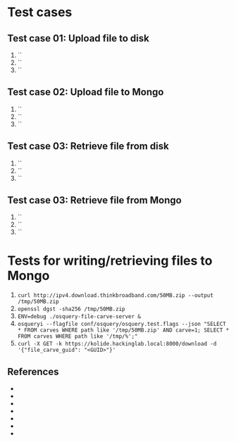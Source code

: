 # Test cases

## Test case 01: Upload file to disk
1. ``
1. ``
1. ``

## Test case 02: Upload file to Mongo
1. ``
1. ``
1. ``

## Test case 03: Retrieve file from disk
1. ``
1. ``
1. ``

## Test case 03: Retrieve file from Mongo
1. ``
1. ``
1. ``

# Tests for writing/retrieving files to Mongo

1. `curl http://ipv4.download.thinkbroadband.com/50MB.zip --output /tmp/50MB.zip`
1. `openssl dgst -sha256 /tmp/50MB.zip`
1. `ENV=debug ./osquery-file-carve-server &`
1. `osqueryi --flagfile conf/osquery/osquery.test.flags --json "SELECT * FROM carves WHERE path like '/tmp/50MB.zip' AND carve=1; SELECT * FROM carves WHERE path like '/tmp/%';"`
1. `curl -X GET -k https://kolide.hackinglab.local:8000/download -d '{"file_carve_guid": "<GUID>"}'`

## References
* []()
* []()
* []()
* []()
* []()
* []()
* []()
